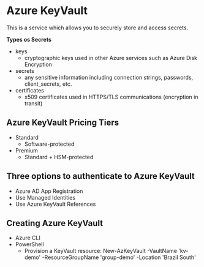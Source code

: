 # Azure KeyVault

This is a service which allows you to securely store and access secrets.

**Types os Secrets**

* keys
  * cryptographic keys used in other Azure services such as Azure Disk Encryption
* secrets
  * any sensitive information including connection strings, passwords, client_secrets, etc.
* certificates
  * x509 certificates used in HTTPS/TLS communications (encryption in transit)

## Azure KeyVault Pricing Tiers

* Standard
  * Software-protected
* Premium
  * Standard + HSM-protected

## Three options to authenticate to Azure KeyVault

* Azure AD App Registration
* Use Managed Identities
* Use Azure KeyVault References

## Creating Azure KeyVault

* Azure CLI
* PowerShell
  * Provision a KeyVault resource:
    New-AzKeyVault -VaultName 'kv-demo' -ResourceGroupName 'group-demo' -Location 'Brazil South'